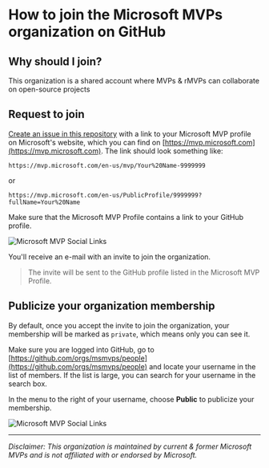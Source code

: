 # How to join the Microsoft MVPs organization on GitHub

## Why should I join?
This organization is a shared account where MVPs & rMVPs can collaborate on open-source projects

## Request to join

[Create an issue in this repository](https://github.com/msmvps/join-this-organization/issues) with a link to your Microsoft MVP profile on Microsoft's website, which you can find on [https://mvp.microsoft.com](https://mvp.microsoft.com). The link should look something like:
``` 
https://mvp.microsoft.com/en-us/mvp/Your%20Name-9999999
```
or
```
https://mvp.microsoft.com/en-us/PublicProfile/9999999?fullName=Your%20Name
```

Make sure that the Microsoft MVP Profile contains a link to your GitHub profile.

![Microsoft MVP Social Links](media/msmvp-profile-social-links.png)

You'll receive an e-mail with an invite to join the organization.

> The invite will be sent to the GitHub profile listed in the Microsoft MVP Profile.

## Publicize your organization membership

By default, once you accept the invite to join the organization, your membership will be marked as `private`, which means only you can see it.

Make sure you are logged into GitHub, go to [https://github.com/orgs/msmvps/people](https://github.com/orgs/msmvps/people) and locate your username in the list of members. If the list is large, you can search for your username in the search box.

In the menu to the right of your username, choose **Public** to publicize your membership.

![Microsoft MVP Social Links](media/msmvp-gh-org-people-public.png)

---

_Disclaimer: This organization is maintained by current & former Microsoft MVPs and is not affiliated with or endorsed by Microsoft._
